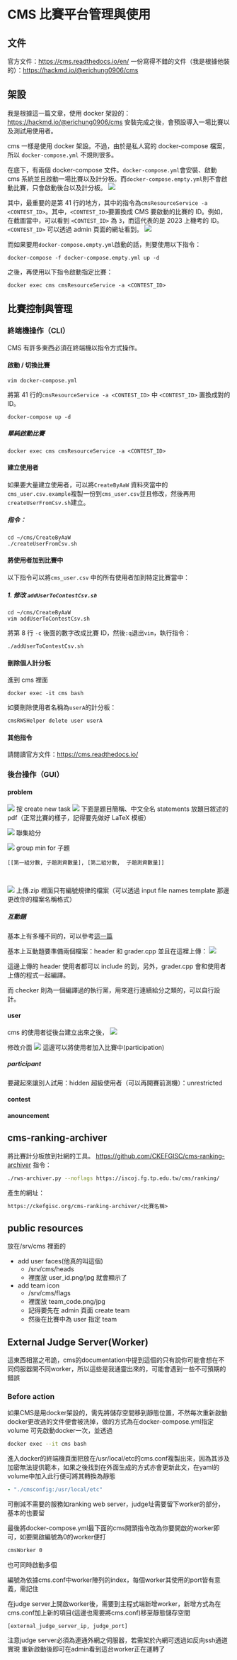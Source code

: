 # CMS 比賽平台管理與使用

## 文件

官方文件：<https://cms.readthedocs.io/en/>
一份寫得不錯的文件（我是根據他裝的）：<https://hackmd.io/@erichung0906/cms>

## 架設

我是根據這一篇文章，使用 docker 架設的：
https://hackmd.io/@erichung0906/cms
安裝完成之後，會預設導入一場比賽以及測試用使用者。

cms 一樣是使用 docker 架設。不過，由於是私人寫的 docker-compose 檔案，所以
`docker-compose.yml` 不規則很多。

在底下，有兩個 docker-compose 文件。`docker-compose.yml`會安裝、啟動 cms 系統並且啟動一場比賽以及計分板。而`docker-compose.empty.yml`則不會啟動比賽，只會啟動後台以及計分板。
![](https://hackmd.io/_uploads/rJuQPacv2.png)

其中，最重要的是第 41 行的地方，其中的指令為`cmsResourceService -a <CONTEST_ID>`。其中，`<CONTEST_ID>`要置換成 CMS 要啟動的比賽的 ID。例如，在截圖當中，可以看到 `<CONTEST_ID>` 為 `3`，而這代表的是 2023 上機考的 ID。`<CONTEST_ID>` 可以透過 admin 頁面的網址看到。
![](https://hackmd.io/_uploads/rkfd0lTOh.png)

而如果要用`docker-compose.empty.yml`啟動的話，則要使用以下指令：

```
docker-compose -f docker-compose.empty.yml up -d
```

之後，再使用以下指令啟動指定比賽：

```
docker exec cms cmsResourceService -a <CONTEST_ID>
```

## 比賽控制與管理

### 終端機操作（CLI）

CMS 有許多東西必須在終端機以指令方式操作。

#### 啟動 / 切換比賽

```
vim docker-compose.yml
```

將第 41 行的`cmsResourceService -a <CONTEST_ID>` 中 `<CONTEST_ID>` 置換成對的 ID。

```
docker-compose up -d
```

##### 單純啟動比賽

```
docker exec cms cmsResourceService -a <CONTEST_ID>
```

#### 建立使用者

如果要大量建立使用者，可以將`CreateByAaW` 資料夾當中的 `cms_user.csv.example`複製一份到`cms_user.csv`並且修改，然後再用`createUserFromCsv.sh`建立。

##### 指令：

```
cd ~/cms/CreateByAaW
./createUserFromCsv.sh
```

#### 將使用者加到比賽中

以下指令可以將`cms_user.csv` 中的所有使用者加到特定比賽當中：

##### 1. 修改 `addUserToContestCsv.sh`

```
cd ~/cms/CreateByAaW
vim addUserToContestCsv.sh
```

將第 8 行 `-c` 後面的數字改成比賽 ID，然後`:q`退出`vim`，執行指令：

```
./addUserToContestCsv.sh
```

#### 刪除個人計分板

進到 cms 裡面

```
docker exec -it cms bash
```

如要刪除使用者名稱為`userA`的計分板：

```
cmsRWSHelper delete user userA
```

#### 其他指令

請閱讀官方文件：https://cms.readthedocs.io/

### 後台操作（GUI）

#### problem

![](https://hackmd.io/_uploads/S1qCrdYwn.png)
按 create new task
![](https://hackmd.io/_uploads/r1nmLuYDn.png)
下面是題目簡稱、中文全名
statements 放題目敘述的 pdf（正常比賽的樣子，記得要先做好 LaTeX 模板）

![](https://hackmd.io/_uploads/HkyRvuYD3.png)
聯集給分

![](https://hackmd.io/_uploads/r1RbddYPn.png)
group min for 子題

```
[[第一組分數, 子題測資數量], [第二組分數,  子題測資數量]]
```

<br>

![](https://hackmd.io/_uploads/Sk1dO_twn.png)
上傳.zip 裡面只有編號規律的檔案（可以透過 input file names template 那邊更改你的檔案名稱格式）

##### 互動題

基本上有多種不同的，可以參考[這一篇](/cA70QEPVRROxvTxYujMTcw)

基本上互動題要準備兩個檔案：header 和 grader.cpp
並且在這裡上傳：
![](https://hackmd.io/_uploads/ryt_H-pOn.png)

這邊上傳的 header 使用者都可以 include 的到，另外，grader.cpp 會和使用者上傳的程式一起編譯。

而 checker 則為一個編譯過的執行黨，用來進行連續給分之類的，可以自行設計。

#### user

cms 的使用者從後台建立出來之後，
![](https://hackmd.io/_uploads/S1WPkqYw2.png)

修改介面
![](https://hackmd.io/_uploads/SJ5p1cKw3.png)
這邊可以將使用者加入比賽中(participation)

##### participant

要藏起來讓別人試用：hidden
超級使用者（可以再開賽前測機）：unrestricted

#### contest

#### anouncement

## cms-ranking-archiver

將比賽計分板放到社網的工具。
<https://github.com/CKEFGISC/cms-ranking-archiver>
指令：

```bash
./rws-archiver.py --noflags https://iscoj.fg.tp.edu.tw/cms/ranking/
```

產生的網址：

```markdown
https://ckefgisc.org/cms-ranking-archiver/<比賽名稱>
```

## public resources

放在/srv/cms 裡面的

- add user faces(他真的叫這個)
  - /srv/cms/heads
  - 裡面放 user_id.png/jpg 就會顯示了
- add team icon
  - /srv/cms/flags
  - 裡面放 team_code.png/jpg
  - 記得要先在 admin 頁面 create team
  - 然後在比賽中為 user 指定 team


## External Judge Server(Worker)
這東西相當之弔詭，cms的documentation中提到這個的只有說你可能會想在不同伺服器開不同worker，所以這些是我通靈出來的，可能會遇到一些不可預期的錯誤

### Before action
如果CMS是用docker架設的，需先將儲存空間移到靜態位置，不然每次重新啟動docker更改過的文件便會被洗掉，做的方式為在docker-compose.yml指定volume
可先啟動docker一次，並透過

```bash
docker exec --it cms bash
```

進入docker的終端機頁面把放在/usr/local/etc的cms.conf複製出來，因為其涉及加密無法提供範本，如果之後找到在外面生成的方式亦會更新此文，在yaml的volume中加入此行便可將其轉換為靜態

```yaml
- "./cmsconfig:/usr/local/etc"
```

可刪減不需要的服務如ranking web server，judge址需要留下worker的部分，基本的也要留

最後將docker-compose.yml最下面的cms開頭指令改為你要開啟的worker即可，如要開啟編號為0的worker便打
```bash
cmsWorker 0
```
也可同時啟動多個

編號為依據cms.conf中worker陣列的index，每個worker其使用的port皆有意義，需記住

在judge server上開啟worker後，需要到主程式端新增worker，新增方式為在cms.conf加上新的項目(這邊也需要將cms.conf)移至靜態儲存空間
```
[external_judge_server_ip, judge_port]
```
注意judge server必須為連通外網之伺服器，若需架於內網可透過如反向ssh通道實現
重新啟動後即可在admin看到這台worker正在運轉了